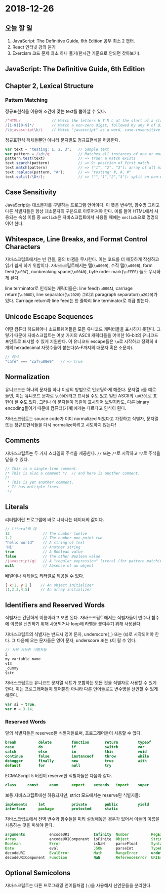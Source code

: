# 2018-12-26

## 오늘 할 일

1. JavaScript: The Definitive Guide, 6th Edition 공부 최소 2 챕터.
2. React 인터넷 강의 듣기  
3. Exercism 코드 문제 최소 하나 풀기(한시간 기준으로 안되면 찾아보기).



## JavaScript: The Definitive Guide, 6th Edition

## Chapter 2, Lexical Structure

### Pattern Matching

정규표현식을 이용해 조건에 맞는 text를 뽑아낼 수 있다.
```js
/^HTML/              // Match the letters H T M L at the start of a string
/[1-9][0-9]*/        // Match a non-zero digit, followed by any # of digits
/\bjavascript\b/i    // Match "javascript" as a word, case-insensitive
```

정규표현식 객체들뿐만 아니라 문자열도 정규표현식을 허용한다.
```js
var text = "testing: 1, 2, 3";   // Sample text
var pattern = /\d+/g             // Matches all instances of one or more digits
pattern.test(text)               // => true: a match exists
text.search(pattern)             // => 9: position of first match
text.match(pattern)              // => ["1", "2", "3"]: array of all matches
text.replace(pattern, "#");      // => "testing: #, #, #"
text.split(/\D+/);               // => ["","1","2","3"]: split on non-digits
```

## Case Sensitivity

JavaScript는 대소문자를 구별하는 프로그램 언어이다. 이 뜻은 변수명, 함수명 그리고 다른 식별자들은 항상 대소문자의 구분으로 이루어져야 한다. 예를 들어 HTML에서 사용되는 속성 이름 중 `onClick`은 자바스크립트에서 사용될 때에는 `onclick`으로 명명되어야 한다. 

## Whitespace, Line Breaks, and Format Control Characters

자바스크립트에서는 빈 칸들, 줄의 바뀜을 무시한다. 이는 코드를 더 깨끗하게 작성하고 읽기 쉽게 하기 위함이다. 자바스크립트에서는 탭(`\u0009`), 수직 탭(`\u000B`), form feed(`\u00C`), nonbreaking space(`\u00A0`), byte order mark(`\uFEFF`) 들도 무시하게 된다.

line terminator로 인식되는 캐릭터들은: line feed(`\u000A`), carriage return(`\u000D`), line separator(`\u2028`) 그리고 paragraph separator(`\u2029`)가 있다. Carriage return과  line feed는 한 줄짜리 line terminator로 취급 받는다.

## Unicode Escape Sequences

어떤 컴퓨터 하드웨어나 소프트웨어들은 모든 유니코드 캐릭터들을 표시하지 못한다. 그렇기 때문에 자바스크립트는 여섯 가지의 ASCII 캐릭터들을 어떠한 16-bit의 유니코드 포인트로 표시할 수 있게 지원한다. 이 유니코드 escape들은 `\u`로 시작하고 정확히 4개의 hexadecimal 자릿수들이 붙는다(A-F까지의 대문자 혹은 소문자). 
```js
// 예시 
"café" === "caf\u00e9"   // => true
```

## Normalization

유니코드는 하나의 문자를 하나 이상의 방법으로 인코딩하게 해준다. 문자열 `é`를 예로 들면, 이는 유니코드 문자로 `\u00E9`라고 표시될 수도 있고 일반 ASCII의 `\u0301`로 표현이 될 수도 있다. 그러나 이 문자들이 똑같이 표시되어 보일지라도, 다른 binary encoding들이기 때문에 컴퓨터(기계)에게는 다르다고 인식이 된다. 

자바스크립트는 source code가 이미 normalized 되었다고 가정하고 식별자, 문자열 또는 정규표현식들을 다시 normalize하려고 시도하지 않는다!


## Comments

자바스크립트는 두 가지 스타일의 주석을 제공한다. `//` 또는 `/*`로 시작하고 `*/`로 주석을 닫을 수 있다. 
```js
// This is a single-line comment.
/* This is also a comment */  // and here is another comment.
/*
 * This is yet another comment.
 * It has multiple lines.
 */
```

## Literals

리터럴이란 프로그램에 바로 나타나는 데이터의 값이다. 
```js
// literal의 예
12               // The number twelve
1.2              // The number one point two
"hello world"    // A string of text
'Hi'             // Another string
true             // A Boolean value
false            // The other Boolean value
/javascript/gi   // A "regular expression" literal (for pattern matching)
null             // Absence of an object
```

배열이나 객체들도 리터럴로 제공될 수 있다.
```js
{ x:1, y:2 }    // An object initializer
[1,2,3,4,5]     // An array initializer
```

## Identifiers and Reserved Words

식별자는 간단하게 이름이라고 보면 된다. 자바스크립트에서는 식별자들이 변수나 함수에 이름을 선언하기 위해 사용되거나 loop에 라벨을 붙여주기 위해 사용된다. 

자바스크립트의 식별자는 반드시 영어 문자, underscore(`_`) 또는 (`$`)로 시작되어야 한다. 그 다음에 오는 문자들은 영어 문자, underscore 또는 `$`이 될 수 있다. 
```js
// 사용 가능한 식별자들 
i
my_variable_name
v13
_dummy
$str
```

자바스크립트는 유니코드 문자열 세트가 포함하는 모든 것을 식별자로 사용할 수 있게 한다. 이는 프로그래머들이 영어뿐만 아니라 다른 언어들로도 변수명을 선언할 수 있게 해준다.
```js
var sí = true;
var π = 3.14;
```

### Reserved Words

밑의 식별자들은 reserved된 식별자들로써, 프로그래머들이 사용할 수 없다.

```js
break          delete         function       return         typeof
case           do             if             switch         var
catch          else           in             this           void
continue       false          instanceof     throw          while
debugger       finally        new            true           with
default        for            null           try
```

ECMAScript 5 버전이 reserve한 식별자들은 다음과 같다.
```js
class     const     enum      export    extends   import    super
```

보통 자바스크립트에선 허용되지만, strict 모드에서는 reserve된 식별자들:
```js
implements     let            private        public         yield
interface      package        protected      static
```

자바스크립트에서 전역 변수와 함수들을 미리 설정해놓은 경우가 있어서 이들의 이름을 사용하는 것을 피해야 한다.
```js
arguments           encodeURI           Infinity  Number          RegExp
Array               encodeURIComponent  isFinite  Object          String
Boolean             Error               isNaN     parseFloat      SyntaxError
Date                eval                JSON      parseInt        TypeError
decodeURI           EvalError           Math      RangeError      undefined
decodeURIComponent  Function            NaN       ReferenceError  URIError
```

## Optional Semicolons

자바스크립트는 다른 프로그래밍 언어들처럼 (`;`)을 사용해서 선언문들을 분리한다. 



